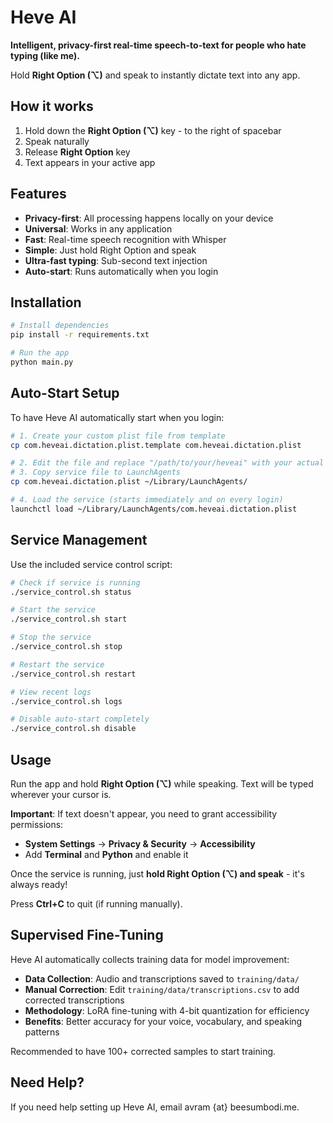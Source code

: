 # Heve AI

**Intelligent, privacy-first real-time speech-to-text for people who hate typing (like me).**

Hold **Right Option (⌥)** and speak to instantly dictate text into any app.

## How it works

1. Hold down the **Right Option (⌥)** key - to the right of spacebar
2. Speak naturally
3. Release **Right Option** key
4. Text appears in your active app

## Features

- **Privacy-first**: All processing happens locally on your device
- **Universal**: Works in any application
- **Fast**: Real-time speech recognition with Whisper
- **Simple**: Just hold Right Option and speak
- **Ultra-fast typing**: Sub-second text injection
- **Auto-start**: Runs automatically when you login

## Installation

```bash
# Install dependencies
pip install -r requirements.txt

# Run the app
python main.py
```

## Auto-Start Setup

To have Heve AI automatically start when you login:

```bash
# 1. Create your custom plist file from template
cp com.heveai.dictation.plist.template com.heveai.dictation.plist

# 2. Edit the file and replace "/path/to/your/heveai" with your actual path
# 3. Copy service file to LaunchAgents
cp com.heveai.dictation.plist ~/Library/LaunchAgents/

# 4. Load the service (starts immediately and on every login)
launchctl load ~/Library/LaunchAgents/com.heveai.dictation.plist
```

## Service Management

Use the included service control script:

```bash
# Check if service is running
./service_control.sh status

# Start the service
./service_control.sh start

# Stop the service
./service_control.sh stop

# Restart the service
./service_control.sh restart

# View recent logs
./service_control.sh logs

# Disable auto-start completely
./service_control.sh disable
```

## Usage

Run the app and hold **Right Option (⌥)** while speaking. Text will be typed wherever your cursor is.

**Important**: If text doesn't appear, you need to grant accessibility permissions:

- **System Settings** → **Privacy & Security** → **Accessibility**
- Add **Terminal** and **Python** and enable it

Once the service is running, just **hold Right Option (⌥) and speak** - it's always ready!

Press **Ctrl+C** to quit (if running manually).

## Supervised Fine-Tuning

Heve AI automatically collects training data for model improvement:

- **Data Collection**: Audio and transcriptions saved to `training/data/`
- **Manual Correction**: Edit `training/data/transcriptions.csv` to add corrected transcriptions
- **Methodology**: LoRA fine-tuning with 4-bit quantization for efficiency
- **Benefits**: Better accuracy for your voice, vocabulary, and speaking patterns

Recommended to have 100+ corrected samples to start training.

## Need Help?

If you need help setting up Heve AI, email avram {at} beesumbodi.me.